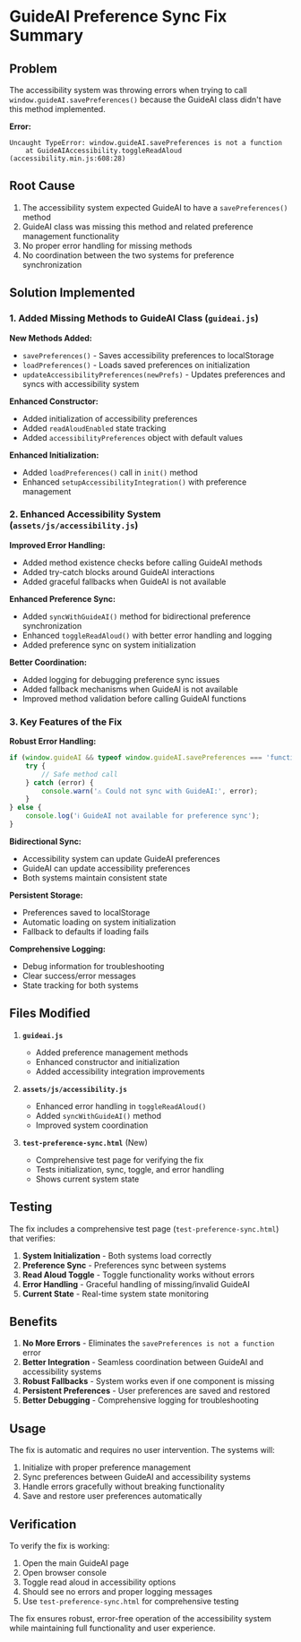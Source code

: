 # GuideAI Preference Sync Fix Summary

## Problem
The accessibility system was throwing errors when trying to call `window.guideAI.savePreferences()` because the GuideAI class didn't have this method implemented.

**Error:**
```
Uncaught TypeError: window.guideAI.savePreferences is not a function
    at GuideAIAccessibility.toggleReadAloud (accessibility.min.js:608:28)
```

## Root Cause
1. The accessibility system expected GuideAI to have a `savePreferences()` method
2. GuideAI class was missing this method and related preference management functionality
3. No proper error handling for missing methods
4. No coordination between the two systems for preference synchronization

## Solution Implemented

### 1. Added Missing Methods to GuideAI Class (`guideai.js`)

**New Methods Added:**
- `savePreferences()` - Saves accessibility preferences to localStorage
- `loadPreferences()` - Loads saved preferences on initialization
- `updateAccessibilityPreferences(newPrefs)` - Updates preferences and syncs with accessibility system

**Enhanced Constructor:**
- Added initialization of accessibility preferences
- Added `readAloudEnabled` state tracking
- Added `accessibilityPreferences` object with default values

**Enhanced Initialization:**
- Added `loadPreferences()` call in `init()` method
- Enhanced `setupAccessibilityIntegration()` with preference management

### 2. Enhanced Accessibility System (`assets/js/accessibility.js`)

**Improved Error Handling:**
- Added method existence checks before calling GuideAI methods
- Added try-catch blocks around GuideAI interactions
- Added graceful fallbacks when GuideAI is not available

**Enhanced Preference Sync:**
- Added `syncWithGuideAI()` method for bidirectional preference synchronization
- Enhanced `toggleReadAloud()` with better error handling and logging
- Added preference sync on system initialization

**Better Coordination:**
- Added logging for debugging preference sync issues
- Added fallback mechanisms when GuideAI is not available
- Improved method validation before calling GuideAI functions

### 3. Key Features of the Fix

**Robust Error Handling:**
```javascript
if (window.guideAI && typeof window.guideAI.savePreferences === 'function') {
    try {
        // Safe method call
    } catch (error) {
        console.warn('⚠️ Could not sync with GuideAI:', error);
    }
} else {
    console.log('ℹ️ GuideAI not available for preference sync');
}
```

**Bidirectional Sync:**
- Accessibility system can update GuideAI preferences
- GuideAI can update accessibility preferences
- Both systems maintain consistent state

**Persistent Storage:**
- Preferences saved to localStorage
- Automatic loading on system initialization
- Fallback to defaults if loading fails

**Comprehensive Logging:**
- Debug information for troubleshooting
- Clear success/error messages
- State tracking for both systems

## Files Modified

1. **`guideai.js`**
   - Added preference management methods
   - Enhanced constructor and initialization
   - Added accessibility integration improvements

2. **`assets/js/accessibility.js`**
   - Enhanced error handling in `toggleReadAloud()`
   - Added `syncWithGuideAI()` method
   - Improved system coordination

3. **`test-preference-sync.html`** (New)
   - Comprehensive test page for verifying the fix
   - Tests initialization, sync, toggle, and error handling
   - Shows current system state

## Testing

The fix includes a comprehensive test page (`test-preference-sync.html`) that verifies:

1. **System Initialization** - Both systems load correctly
2. **Preference Sync** - Preferences sync between systems
3. **Read Aloud Toggle** - Toggle functionality works without errors
4. **Error Handling** - Graceful handling of missing/invalid GuideAI
5. **Current State** - Real-time system state monitoring

## Benefits

1. **No More Errors** - Eliminates the `savePreferences is not a function` error
2. **Better Integration** - Seamless coordination between GuideAI and accessibility systems
3. **Robust Fallbacks** - System works even if one component is missing
4. **Persistent Preferences** - User preferences are saved and restored
5. **Better Debugging** - Comprehensive logging for troubleshooting

## Usage

The fix is automatic and requires no user intervention. The systems will:

1. Initialize with proper preference management
2. Sync preferences between GuideAI and accessibility systems
3. Handle errors gracefully without breaking functionality
4. Save and restore user preferences automatically

## Verification

To verify the fix is working:

1. Open the main GuideAI page
2. Open browser console
3. Toggle read aloud in accessibility options
4. Should see no errors and proper logging messages
5. Use `test-preference-sync.html` for comprehensive testing

The fix ensures robust, error-free operation of the accessibility system while maintaining full functionality and user experience. 